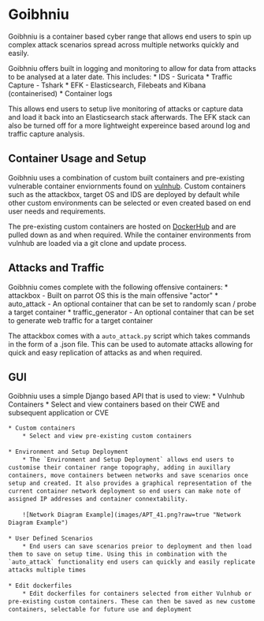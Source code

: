 # Goibhniu

Goibhniu is a container based cyber range that allows end users to spin up complex attack scenarios spread across multiple networks quickly and easily. 

Goibhniu offers built in logging and monitoring to allow for data from attacks to be analysed at a later date. This includes:
    * IDS - Suricata
    * Traffic Capture - Tshark
    * EFK - Elasticsearch, Filebeats and Kibana (containerised)
    * Container logs

This allows end users to setup live monitoring of attacks or capture data and load it back into an Elasticsearch stack afterwards. The EFK stack can also be turned off for a more lightweight expereince based around log and traffic capture analysis.

## Container Usage and Setup

Goibhniu uses a combination of custom built containers and pre-existing vulnerable container enviornments found on [vulnhub](https://github.com/vulhub/vulhub). Custom containers such as the attackbox, target OS and IDS are deployed by default while other custom environments can be selected or even created based on end user needs and requirements. 

The pre-existing custom containers are hosted on [DockerHub](https://hub.docker.com/repository/docker/dh157/goibhniu) and are pulled down as and when required. While the container environments from vulnhub are loaded via a git clone and update process.

## Attacks and Traffic

Goibhniu comes complete with the following offensive containers:
    * attackbox - Built on parrot OS this is the main offensive "actor"
    * auto_attack - An optional container that can be set to randomly scan / probe a target container
    * traffic_generator - An optional container that can be set to generate web traffic for a target container

The attackbox comes with a `auto_attack.py` script which takes commands in the form of a .json file. This can be used to automate attacks allowing for quick and easy replication of attacks as and when required. 

## GUI

Goibhniu uses a simple Django based API that is used to view:
    * Vulnhub Containers
        * Select and view containers based on their CWE and subsequent application or CVE

    * Custom containers
        * Select and view pre-existing custom containers

    * Environment and Setup Deployment
        * The `Environment and Setup Deployment` allows end users to customise their container range topography, adding in auxillary containers, move containers between networks and save scenarios once setup and created. It also provides a graphical representation of the current container network deployment so end users can make note of assigned IP addresses and container connextability.

        ![Network Diagram Example](images/APT_41.png?raw=true "Network Diagram Example")

    * User Defined Scenarios
        * End users can save scenarios preior to deployment and then load them to save on setup time. Using this in combination with the `auto_attack` functionality end users can quickly and easily replicate attacks multiple times

    * Edit dockerfiles
        * Edit dockerfiles for containers selected from either Vulnhub or pre-existing custom containers. These can then be saved as new custome containers, selectable for future use and deployment
